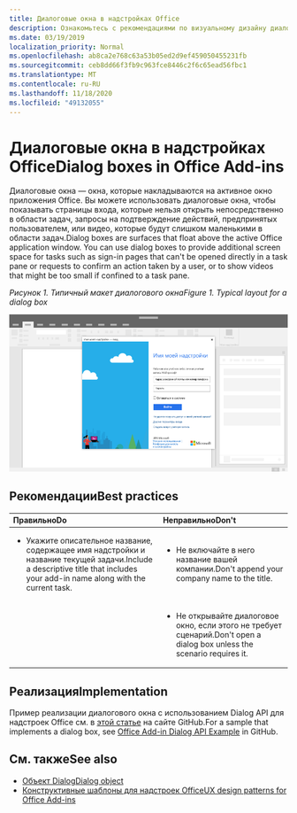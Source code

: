 ```yaml
---
title: Диалоговые окна в надстройках Office
description: Ознакомьтесь с рекомендациями по визуальному дизайну диалоговых окон в надстройках Office.
ms.date: 03/19/2019
localization_priority: Normal
ms.openlocfilehash: ab8ca2e768c63a53b05ed2d9ef459050455231fb
ms.sourcegitcommit: ceb8dd66f3fb9c963fce8446c2f6c65ead56fbc1
ms.translationtype: MT
ms.contentlocale: ru-RU
ms.lasthandoff: 11/18/2020
ms.locfileid: "49132055"
---
```

# <a name="dialog-boxes-in-office-add-ins"></a><span data-ttu-id="bedf9-103">Диалоговые окна в надстройках Office</span><span class="sxs-lookup"><span data-stu-id="bedf9-103">Dialog boxes in Office Add-ins</span></span>

<span data-ttu-id="bedf9-p101">Диалоговые окна — окна, которые накладываются на активное окно приложения Office. Вы можете использовать диалоговые окна, чтобы показывать страницы входа, которые нельзя открыть непосредственно в области задач, запросы на подтверждение действий, предпринятых пользователем, или видео, которые будут слишком маленькими в области задач.</span><span class="sxs-lookup"><span data-stu-id="bedf9-p101">Dialog boxes are surfaces that float above the active Office application window. You can use dialog boxes to provide additional screen space for tasks such as sign-in pages that can't be opened directly in a task pane or requests to confirm an action taken by a user, or to show videos that might be too small if confined to a task pane.</span></span>

<span data-ttu-id="bedf9-106">*Рисунок 1. Типичный макет диалогового окна*</span><span class="sxs-lookup"><span data-stu-id="bedf9-106">*Figure 1. Typical layout for a dialog box*</span></span>

![Типичный макет диалогового окна, отображаемого в приложении Office](../images/overview-with-app-dialog.png)

## <a name="best-practices"></a><span data-ttu-id="bedf9-108">Рекомендации</span><span class="sxs-lookup"><span data-stu-id="bedf9-108">Best practices</span></span>

|<span data-ttu-id="bedf9-109">Правильно</span><span class="sxs-lookup"><span data-stu-id="bedf9-109">Do</span></span>|<span data-ttu-id="bedf9-110">Неправильно</span><span class="sxs-lookup"><span data-stu-id="bedf9-110">Don't</span></span>|
|:-----|:--------|
|<ul><li><span data-ttu-id="bedf9-111">Укажите описательное название, содержащее имя надстройки и название текущей задачи.</span><span class="sxs-lookup"><span data-stu-id="bedf9-111">Include a descriptive title that includes your add-in name along with the current task.</span></span></li></ul>|<ul><li><span data-ttu-id="bedf9-112">Не включайте в него название вашей компании.</span><span class="sxs-lookup"><span data-stu-id="bedf9-112">Don't append your company name to the title.</span></span></li></ul>|
||<ul><li><span data-ttu-id="bedf9-113">Не открывайте диалоговое окно, если этого не требует сценарий.</span><span class="sxs-lookup"><span data-stu-id="bedf9-113">Don't open a dialog box unless the scenario requires it.</span></span></li></ul>|

## <a name="implementation"></a><span data-ttu-id="bedf9-114">Реализация</span><span class="sxs-lookup"><span data-stu-id="bedf9-114">Implementation</span></span>

<span data-ttu-id="bedf9-115">Пример реализации диалогового окна с использованием Dialog API для надстроек Office см. в [этой статье](https://github.com/OfficeDev/Office-Add-in-Dialog-API-Simple-Example) на сайте GitHub.</span><span class="sxs-lookup"><span data-stu-id="bedf9-115">For a sample that implements a dialog box, see [Office Add-in Dialog API Example](https://github.com/OfficeDev/Office-Add-in-Dialog-API-Simple-Example) in GitHub.</span></span>

## <a name="see-also"></a><span data-ttu-id="bedf9-116">См. также</span><span class="sxs-lookup"><span data-stu-id="bedf9-116">See also</span></span>

- [<span data-ttu-id="bedf9-117">Объект Dialog</span><span class="sxs-lookup"><span data-stu-id="bedf9-117">Dialog object</span></span>](/javascript/api/office/office.dialog)
- [<span data-ttu-id="bedf9-118">Конструктивные шаблоны для надстроек Office</span><span class="sxs-lookup"><span data-stu-id="bedf9-118">UX design patterns for Office Add-ins</span></span>](../design/ux-design-pattern-templates.md)
